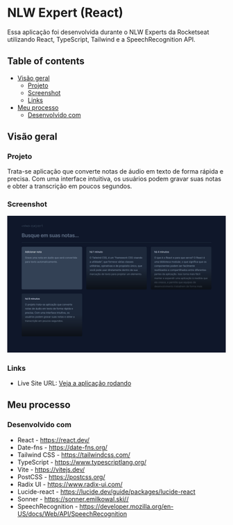 # NLW Expert (React)

Essa aplicação foi desenvolvida durante o NLW Experts da Rocketseat utilizando React, TypeScript, Tailwind e a SpeechRecognition API. 

## Table of contents

- [Visão geral](#visão-geral)
  - [Projeto](#projeto)
  - [Screenshot](#screenshot)
  - [Links](#links)
- [Meu processo](#meu-processo)
  - [Desenvolvido com](#desenvolvido-com)

## Visão geral

### Projeto

Trata-se aplicação que converte notas de áudio em texto de forma rápida e precisa. Com uma interface intuitiva, os usuários podem gravar suas notas e obter a transcrição em poucos segundos.

### Screenshot

![](public/screenshot.png)

### Links

- Live Site URL: [Veja a aplicação rodando](https://nlw-experts-notes-omega.vercel.app/)

## Meu processo

### Desenvolvido com

  - React - https://react.dev/
  - Date-fns - https://date-fns.org/
  - Tailwind CSS - https://tailwindcss.com/
  - TypeScript - https://www.typescriptlang.org/
  - Vite - https://vitejs.dev/
  - PostCSS - https://postcss.org/
  - Radix UI - https://www.radix-ui.com/
  - Lucide-react - https://lucide.dev/guide/packages/lucide-react
  - Sonner - https://sonner.emilkowal.ski//
  - SpeechRecognition - https://developer.mozilla.org/en-US/docs/Web/API/SpeechRecognition

